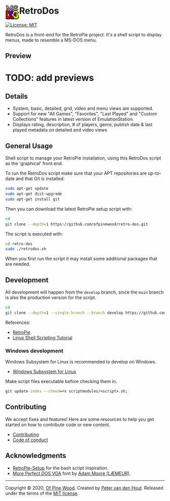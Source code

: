 # RetroDos <img src="msdos-logo-256x256.gif" alt="RetroDos" height="44" align="left" />

[![License: MIT](https://img.shields.io/github/license/ofpinewood/retro-dos.svg)](https://github.com/ofpinewood/retro-dos/blob/master/LICENSE)

RetroDos is a front-end for the RetroPie project. It's a shell script to display menus, made to resemble a MS-DOS menu.

## Preview
# TODO: add previews

## Details
- System, basic, detailed, grid, video and menu views are supported.
- Support for new "All Games", "Favorites", "Last Played" and "Custom Collections" features in latest version of EmulationStation.
- Displays rating, description, # of players, genre, publish date & last played metadata on detailed and video views

## General Usage
Shell script to manage your RetroPie installation, using this RetroDos script as the 'graphical' front end.

To run the RetroDos script make sure that your APT repositories are up-to-date and that Git is installed:

``` bash
sudo apt-get update
sudo apt-get dist-upgrade
sudo apt-get install git
```

Then you can download the latest RetroPie setup script with:

``` bash
cd
git clone --depth=1 https://github.com/ofpinewood/retro-dos.git
```

The script is executed with:

``` bash
cd retro-dos
sudo ./retrodos.sh
```

When you first run the script it may install some additional packages that are needed.

## Development
All development will happen from the `develop` branch, since the `main` branch is also the production version for the script.

``` bash
cd
git clone --depth=1 --single-branch --branch develop https://github.com/ofpinewood/retro-dos.git
```

References:
- [RetroPie](https://retropie.org.uk/)
- [Linux Shell Scripting Tutorial](https://bash.cyberciti.biz/guide)

### Windows development
Windows Subsystem for Linux is recommended to develop on Windows.

- [Windows Subsystem for Linux](https://docs.microsoft.com/en-us/windows/wsl/install-win10)

Make script files executable before checking them in.

``` cmd
git update-index --chmod=+x scriptmodules/<script>.sh;
```

## Contributing
We accept fixes and features! Here are some resources to help you get started on how to contribute code or new content.

* [Contributing](https://github.com/ofpinewood/retro-dos/blob/master/CONTRIBUTING.md)
* [Code of conduct](https://github.com/ofpinewood/retro-dos/blob/master/CODE_OF_CONDUCT.md)

## Acknowledgments
- [RetroPie-Setup](https://github.com/RetroPie/RetroPie-Setup) for the bash script inspiration.
- [More Perfect DOS VGA](http://laemeur.sdf.org/fonts) font by [Adam Moore (LÆMEUR)](http://laemeur.sdf.org/).

---
Copyright &copy; 2020, [Of Pine Wood](http://ofpinewood.com).
Created by [Peter van den Hout](http://ofpinewood.com).
Released under the terms of the [MIT license](https://github.com/ofpinewood/retro-dos/blob/master/LICENSE).
